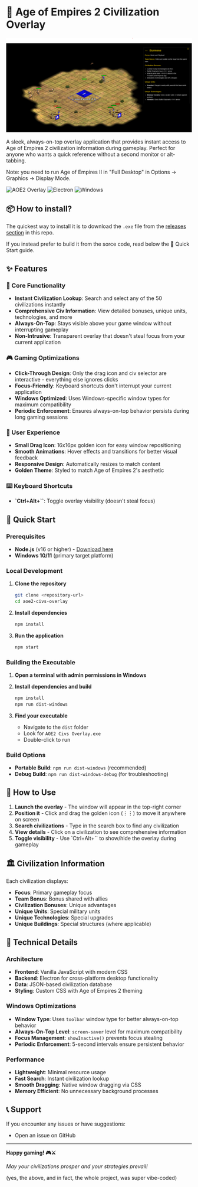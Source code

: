 # 🏰 Age of Empires 2 Civilization Overlay

![Screenshot showcasing the app at work](./demo.png)

A sleek, always-on-top overlay application that provides instant access to Age of Empires 2 civilization information during gameplay. Perfect for anyone who wants a quick reference without a second monitor or alt-tabbing.

Note: you need to run Age of Empires II in "Full Desktop" in Options → Graphics → Display Mode.

![AOE2 Overlay](https://img.shields.io/badge/Age%20of%20Empires%202-Overlay-brightgreen)
![Electron](https://img.shields.io/badge/Electron-37.3.0-blue)
![Windows](https://img.shields.io/badge/Windows-Supported-green)

## 📦 How to install?

The quickest way to install it is to download the `.exe` file from the [releases section](https://github.com/mredigonda/AOE2-Civs-Overlay/releases) in this repo.

If you instead prefer to build it from the sorce code, read below the 🚀 Quick Start guide.

## ✨ Features

### 🎯 Core Functionality

-   **Instant Civilization Lookup**: Search and select any of the 50 civilizations instantly
-   **Comprehensive Civ Information**: View detailed bonuses, unique units, technologies, and more
-   **Always-On-Top**: Stays visible above your game window without interrupting gameplay
-   **Non-Intrusive**: Transparent overlay that doesn't steal focus from your current application

### 🎮 Gaming Optimizations

-   **Click-Through Design**: Only the drag icon and civ selector are interactive - everything else ignores clicks
-   **Focus-Friendly**: Keyboard shortcuts don't interrupt your current application
-   **Windows Optimized**: Uses Windows-specific window types for maximum compatibility
-   **Periodic Enforcement**: Ensures always-on-top behavior persists during long gaming sessions

### 🎨 User Experience

-   **Small Drag Icon**: 16x16px golden icon for easy window repositioning
-   **Smooth Animations**: Hover effects and transitions for better visual feedback
-   **Responsive Design**: Automatically resizes to match content
-   **Golden Theme**: Styled to match Age of Empires 2's aesthetic

### ⌨️ Keyboard Shortcuts

-   **`Ctrl+Alt+\``**: Toggle overlay visibility (doesn't steal focus)

## 🚀 Quick Start

### Prerequisites

-   **Node.js** (v16 or higher) - [Download here](https://nodejs.org/)
-   **Windows 10/11** (primary target platform)

### Local Development

1. **Clone the repository**

    ```bash
    git clone <repository-url>
    cd aoe2-civs-overlay
    ```

2. **Install dependencies**

    ```bash
    npm install
    ```

3. **Run the application**

    ```bash
    npm start
    ```

### Building the Executable

1. **Open a terminal with admin permissions in Windows**

2. **Install dependencies and build**

    ```bash
    npm install
    npm run dist-windows
    ```

3. **Find your executable**
    - Navigate to the `dist` folder
    - Look for `AOE2 Civs Overlay.exe`
    - Double-click to run

### Build Options

-   **Portable Build**: `npm run dist-windows` (recommended)
-   **Debug Build**: `npm run dist-windows-debug` (for troubleshooting)

## 🎯 How to Use

1. **Launch the overlay** - The window will appear in the top-right corner
2. **Position it** - Click and drag the golden icon (⋮⋮) to move it anywhere on screen
3. **Search civilizations** - Type in the search box to find any civilization
4. **View details** - Click on a civilization to see comprehensive information
5. **Toggle visibility** - Use `Ctrl+Alt+\`` to show/hide the overlay during gameplay

## 🏛️ Civilization Information

Each civilization displays:

-   **Focus**: Primary gameplay focus
-   **Team Bonus**: Bonus shared with allies
-   **Civilization Bonuses**: Unique advantages
-   **Unique Units**: Special military units
-   **Unique Technologies**: Special upgrades
-   **Unique Buildings**: Special structures (where applicable)

## 🔧 Technical Details

### Architecture

-   **Frontend**: Vanilla JavaScript with modern CSS
-   **Backend**: Electron for cross-platform desktop functionality
-   **Data**: JSON-based civilization database
-   **Styling**: Custom CSS with Age of Empires 2 theming

### Windows Optimizations

-   **Window Type**: Uses `toolbar` window type for better always-on-top behavior
-   **Always-On-Top Level**: `screen-saver` level for maximum compatibility
-   **Focus Management**: `showInactive()` prevents focus stealing
-   **Periodic Enforcement**: 5-second intervals ensure persistent behavior

### Performance

-   **Lightweight**: Minimal resource usage
-   **Fast Search**: Instant civilization lookup
-   **Smooth Dragging**: Native window dragging via CSS
-   **Memory Efficient**: No unnecessary background processes

## 📞 Support

If you encounter any issues or have suggestions:

-   Open an issue on GitHub

---

**Happy gaming! 🎮⚔️**

_May your civilizations prosper and your strategies prevail!_

(yes, the above, and in fact, the whole project, was super vibe-coded)
